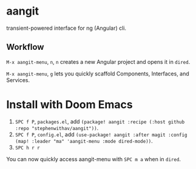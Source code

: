 # aangit

transient-powered interface for ng (Angular) cli.

## Workflow

`M-x aangit-menu`, `n`, `n` creates a new Angular project and opens it in `dired`.

`M-x aangit-menu`, `g` lets you quickly scaffold Components, Interfaces, and Services.

# Install with Doom Emacs

1. `SPC f P`, `packages.el`, add `(package! aangit :recipe (:host github :repo "stephenwithav/aangit"))`.
2. `SPC f P`, `config.el`, add `(use-package! aangit :after magit :config (map! :leader "ma" 'aangit-menu :mode dired-mode))`.
3. `SPC h r r`

You can now quickly access aangit-menu with `SPC m a` when in `dired`.
